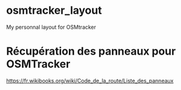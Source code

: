 # osmtracker_layout
My personnal layout for OSMtracker
# Récupération des panneaux pour OSMTracker
https://fr.wikibooks.org/wiki/Code_de_la_route/Liste_des_panneaux
